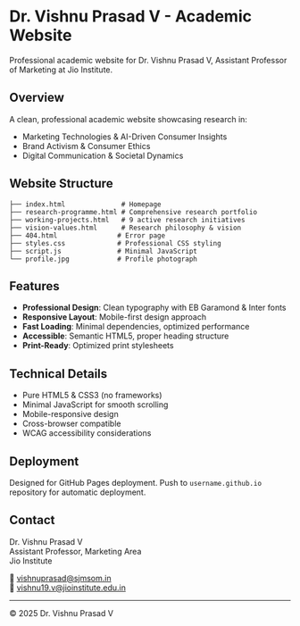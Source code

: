 # Dr. Vishnu Prasad V - Academic Website

Professional academic website for Dr. Vishnu Prasad V, Assistant Professor of Marketing at Jio Institute.

## Overview

A clean, professional academic website showcasing research in:
- Marketing Technologies & AI-Driven Consumer Insights
- Brand Activism & Consumer Ethics  
- Digital Communication & Societal Dynamics

## Website Structure

```
├── index.html              # Homepage
├── research-programme.html # Comprehensive research portfolio
├── working-projects.html   # 9 active research initiatives
├── vision-values.html      # Research philosophy & vision
├── 404.html               # Error page
├── styles.css             # Professional CSS styling
├── script.js              # Minimal JavaScript
└── profile.jpg            # Profile photograph
```

## Features

- **Professional Design**: Clean typography with EB Garamond & Inter fonts
- **Responsive Layout**: Mobile-first design approach
- **Fast Loading**: Minimal dependencies, optimized performance
- **Accessible**: Semantic HTML5, proper heading structure
- **Print-Ready**: Optimized print stylesheets

## Technical Details

- Pure HTML5 & CSS3 (no frameworks)
- Minimal JavaScript for smooth scrolling
- Mobile-responsive design
- Cross-browser compatible
- WCAG accessibility considerations

## Deployment

Designed for GitHub Pages deployment. Push to `username.github.io` repository for automatic deployment.

## Contact

Dr. Vishnu Prasad V  
Assistant Professor, Marketing Area  
Jio Institute

📧 vishnuprasad@sjmsom.in  
📧 vishnu19.v@jioinstitute.edu.in

---

© 2025 Dr. Vishnu Prasad V 